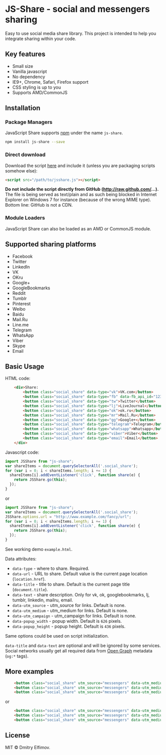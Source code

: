 # JS-Share - social and messengers sharing 

Easy to use social media share library. This project is intended to help you integrate sharing within your code.
 
## Key features
* Small size
* Vanilla javascript
* No dependency
* IE9+, Chrome, Safari, Firefox support
* CSS styling is up to you
* Supports AMD/CommonJS

## Installation

### Package Managers

JavaScript Share supports [npm](https://www.npmjs.com/package/js-share) under the name `js-share`.

```bash
npm install js-share --save
```

### Direct download

Download the script [here](https://github.com/delfimov/JS-Share/blob/master/src/jsshare.js) and include it (unless you are packaging scripts somehow else):

```html
<script src="/path/to/jsshare.js"></script>
```

**Do not include the script directly from GitHub (http://raw.github.com/...).** The file is being served as text/plain and as such being blocked
in Internet Explorer on Windows 7 for instance (because of the wrong MIME type). Bottom line: GitHub is not a CDN.


### Module Loaders

JavaScript Share can also be loaded as an AMD or CommonJS module.

## Supported sharing platforms
 * Facebook
 * Twitter
 * LinkedIn
 * VK
 * OKru
 * Google+
 * GoogleBookmarks
 * Reddit
 * Tumblr
 * Pinterest
 * Weibo
 * Baidu
 * Mail.Ru
 * Line.me
 * Telegram
 * WhatsApp
 * Viber
 * Skype
 * Email


## Basic Usage

HTML code:
```html
    <div>Share:
        <button class="social_share" data-type="vk">VK.com</button>
        <button class="social_share" data-type="fb" data-fb_api_id="1234567890">Facebook</button>
        <button class="social_share" data-type="tw">Twitter</button>
        <button class="social_share" data-type="lj">LiveJournal</button>
        <button class="social_share" data-type="ok">ok.ru</button>
        <button class="social_share" data-type="mr">Mail.Ru</button>
        <button class="social_share" data-type="gg">Google+</button>
        <button class="social_share" data-type="telegram">Telegram</button>
        <button class="social_share" data-type="whatsapp">Whatsapp</button>
        <button class="social_share" data-type="viber">Viber</button>
        <button class="social_share" data-type="email">Email</button>
    </div>
```

Javascript code:

```javascript
import JSShare from "js-share";
var shareItems = document.querySelectorAll('.social_share');
for (var i = 0; i < shareItems.length; i += 1) {
  shareItems[i].addEventListener('click', function share(e) {
    return JSShare.go(this);
  });
}

```

or 

```javascript
import JSShare from "js-share";
var shareItems = document.querySelectorAll('.social_share');
JSShare.options.url = "http://www.example.com/fancy/url";
for (var i = 0; i < shareItems.length; i += 1) {
  shareItems[i].addEventListener('click', function share(e) {
    return JSShare.go(this);
  });
}
```

See working demo `example.html`.

Data attributes:
* `data-type` - where to share. Required. 
* `data-url` - URL to share. Default value is the current page location (`location.href`).
* `data-title` - title to share. Default is the current page title (`document.title`). 
* `data-text` - share description. Only for vk, ok, googlebookmarks, lj, tumblr, linkedin, mailru, email. 
* `data-utm_source` - utm_source for links. Default is none.
* `data-utm_medium` -  utm_medium for links. Default is none.
* `data-utm_campaign` - utm_campaign for links. Default is none.
* `data-popup_width` - popup width. Default is `626` pixels.
* `data-popup_height` - popup height. Default is `436` pixels.

Same options could be used on script initialization.

`data-title` and `data-text` are optional and will be ignored by some services. 
Social networks usually get all required data from [Open Graph](http://ogp.me/) metadata (`og:*` tags).


## More examples

```html
    <button class="social_share" utm_source="messengers" data-utm_medium="telegram" data-type="telegram">Telegram</button>
    <button class="social_share" utm_source="messengers" data-utm_medium="whatsapp" data-type="whatsapp">Whatsapp</button>
    <button class="social_share" utm_source="messengers" data-utm_medium="viber" data-type="viber">Viber</button>
```

or

```html
    <button class="social_share" utm_source="messengers" data-utm_medium="vk" data-url="http://www.example.com/fancy/url" data-type="vk">VK.com</button>
    <button class="social_share" utm_source="messengers" data-utm_medium="fb" data-url="http://www.example.com/fancy/url" data-type="fb">Facebook</button>
    <button class="social_share" utm_source="messengers" data-utm_medium="ok" data-url="http://www.example.com/fancy/url" data-type="ok">OK.ru</button>
```


## License

MIT © Dmitry Elfimov.
